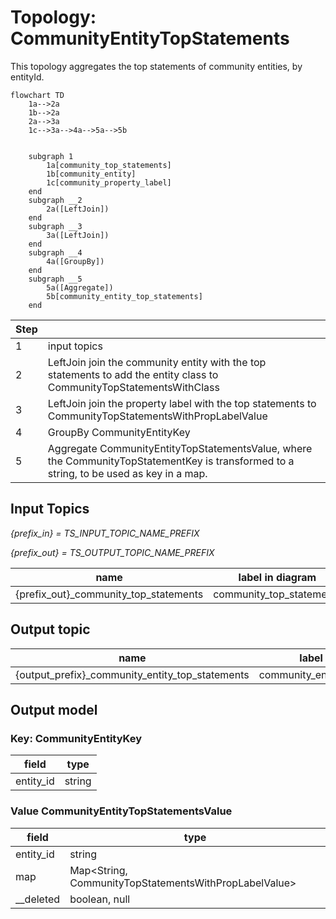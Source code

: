 # Topology: CommunityEntityTopStatements

This topology aggregates the top statements of community entities, by entityId.

```mermaid
flowchart TD
    1a-->2a
    1b-->2a
    2a-->3a
    1c-->3a-->4a-->5a-->5b

   
    subgraph 1
        1a[community_top_statements]
        1b[community_entity]
        1c[community_property_label]
    end
    subgraph __2
        2a([LeftJoin])
    end  
    subgraph __3
        3a([LeftJoin])
    end  
    subgraph __4
        4a([GroupBy])
    end  
    subgraph __5
        5a([Aggregate])
        5b[community_entity_top_statements]
    end  
```

| Step |                                                                                                                                         |
|------|-----------------------------------------------------------------------------------------------------------------------------------------|
| 1    | input topics                                                                                                                            |
| 2    | LeftJoin join the community entity with the top statements to add the entity class to CommunityTopStatementsWithClass                   |
| 3    | LeftJoin join the property label with the top statements to CommunityTopStatementsWithPropLabelValue                                    |
| 4    | GroupBy CommunityEntityKey                                                                                                              |
| 5    | Aggregate CommunityEntityTopStatementsValue, where the CommunityTopStatementKey is transformed to a string, to be used as key in a map. |

## Input Topics

_{prefix_in} = TS_INPUT_TOPIC_NAME_PREFIX_

_{prefix_out} = TS_OUTPUT_TOPIC_NAME_PREFIX_

| name                                  | label in diagram         | Type   |
|---------------------------------------|--------------------------|--------|
| {prefix_out}_community_top_statements | community_top_statements | KTable |

## Output topic

| name                                            | label in diagram                |
|-------------------------------------------------|---------------------------------|
| {output_prefix}_community_entity_top_statements | community_entity_top_statements |

## Output model

### Key: CommunityEntityKey

| field        | type   |
|--------------|--------|
| entity_id    | string |

### Value CommunityEntityTopStatementsValue

| field        | type                                                  |
|--------------|-------------------------------------------------------|
| entity_id    | string                                                |
| map          | Map<String, CommunityTopStatementsWithPropLabelValue> |
| __deleted    | boolean, null                                         |
